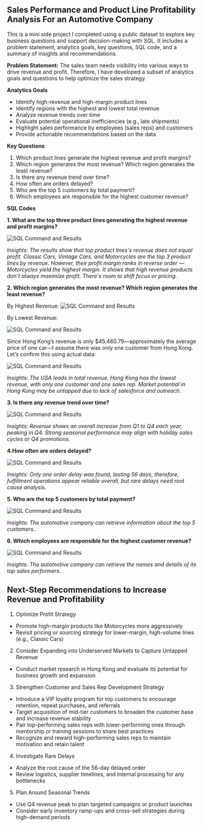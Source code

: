 ## **Sales Performance and Product Line Profitability Analysis For an Automotive Company**

This is a mini side project I completed using a public dataset to explore key business questions and support decision-making with SQL. It includes a problem statement, analytics goals, key questions, SQL code, and a summary of insights and recommendations.


**Problem Statement:**
The sales team needs visibility into various ways to drive revenue and profit. Therefore, I have developed a subset of analytics goals and questions to help optimize the sales strategy. 

**Analytics Goals**
* Identify high-revenue and high-margin product lines
* Identify regions with the highest and lowest total revenue
* Analyze revenue trends over time
* Evaluate potential operational inefficiencies (e.g., late shipments)
* Highlight sales performance by employees (sales reps) and customers
* Provide actionable recommendations based on the data

**Key Questions**
1. Which product lines generate the highest revenue and profit margins?
2. Which region generates the most revenue? Which region generates the least revenue?
3. Is there any revenue trend over time?
4. How often are orders delayed? 
5. Who are the top 5 customers by total payment? 
6. Which employees are responsible for the highest customer revenue?

   
**SQL Codes** 

**1. What are the top three product lines generating the highest revenue and profit margins?**
   
![SQL Command and Results](https://github.com/cristinajiang/Sales-SQL/blob/a3e05c8929f9b8c0ef7ceb82ecc1c1cd0e44ae50/images/SQL%20Top%203%20Product%20Line.png) 

*Insights: The results show that top product lines's revenue does not equal profit. Classic Cars, Vintage Cars, and Motorcycles are the top 3 product lines by revenue. However, their profit margin ranks in reverse order — Motorcycles yield the highest margin. It shows that high revenue products don’t always maximize profit. There's room to shift focus or pricing.*


**2. Which region generates the most revenue? Which region generates the least revenue?**

By Highest Revenue: 
![SQL Command and Results](https://github.com/cristinajiang/Sales-SQL/blob/f79b2285dd2dfcf5d78220ea1f654315472f78a4/images/Highest%20revenue.png)

By Lowest Revenue: 

![SQL Command and Results](https://github.com/cristinajiang/Sales-SQL/blob/f79b2285dd2dfcf5d78220ea1f654315472f78a4/images/Least%20Revenue.png)

Since Hong Kong’s revenue is only $45,480.79—approximately the average price of one car—I assume there was only one customer from Hong Kong. Let’s confirm this using actual data:

![SQL Command and Results](https://github.com/cristinajiang/Sales-SQL/blob/f79b2285dd2dfcf5d78220ea1f654315472f78a4/images/Sales%20in%20HK.png) 

*Insights: The USA leads in total revenue. Hong Kong has the lowest revenue, with only one customer and one sales rep. Market potential in Hong Kong may be untapped due to lack of salesforce and outreach.*

**3. Is there any revenue trend over time?**

![SQL Command and Results](https://github.com/cristinajiang/Sales-SQL/blob/df4977c1bd95173934243eefb0d8d62144a8b408/images/Quarter%20Trend.png) 

*Insights: Revenue shows an overall increase from Q1 to Q4 each year, peaking in Q4. Strong seasonal performance may align with holiday sales cycles or Q4 promotions.* 

**4.How often are orders delayed?**
   
![SQL Command and Results](https://github.com/cristinajiang/Sales-SQL/blob/86607e7330d63efe7de3fe5c6e91efae77dec6b3/images/order%20ship%20date.png)

*Insights: Only one order delay was found, lasting 56 days, therefore, fulfillment operations appear reliable overall, but rare delays need root cause analysis.*

**5. Who are the top 5 customers by total payment?**
   
![SQL Command and Results](https://github.com/cristinajiang/Sales-SQL/blob/f79b2285dd2dfcf5d78220ea1f654315472f78a4/images/Top%205%20customers.png)

*Insights: The automotive company can retrieve information about the top 5 customers..*

**6. Which employees are responsible for the highest customer revenue?**
   
![SQL Command and Results](https://github.com/cristinajiang/Sales-SQL/blob/e2d0b4c83de0fb66dce2650d053e8439423fdff2/images/Sales%20Rep%20Performance.png)

*Insights: The automotive company can retrieve the names and details of its top sales performers.*

## **Next-Step Recommendations to Increase Revenue and Profitability** 
1. Optimize Profit Strategy
* Promote high-margin products like Motorcycles more aggressively
* Revisit pricing or sourcing strategy for lower-margin, high-volume lines (e.g., Classic Cars)

2. Consider Expanding into Underserved Markets to Capture Untapped Revenue
* Conduct market research in Hong Kong and evaluate its potential for business growth and expansion

3. Strengthen Customer and Sales Rep Development Strategy
* Introduce a VIP loyalty program for top customers to encourage retention, repeat purchases, and referrals
* Target acquisition of mid-tier customers to broaden the customer base and increase revenue stability
* Pair top-performing sales reps with lower-performing ones through mentorship or training sessions to share best practices
* Recognize and reward high-performing sales reps to maintain motivation and retain talent

4. Investigate Rare Delays 
* Analyze the root cause of the 56-day delayed order
* Review logistics, supplier timelines, and internal processing for any bottlenecks

5. Plan Around Seasonal Trends
* Use Q4 revenue peak to plan targeted campaigns or product launches
* Consider early inventory ramp-ups and cross-sell strategies during high-demand periods



